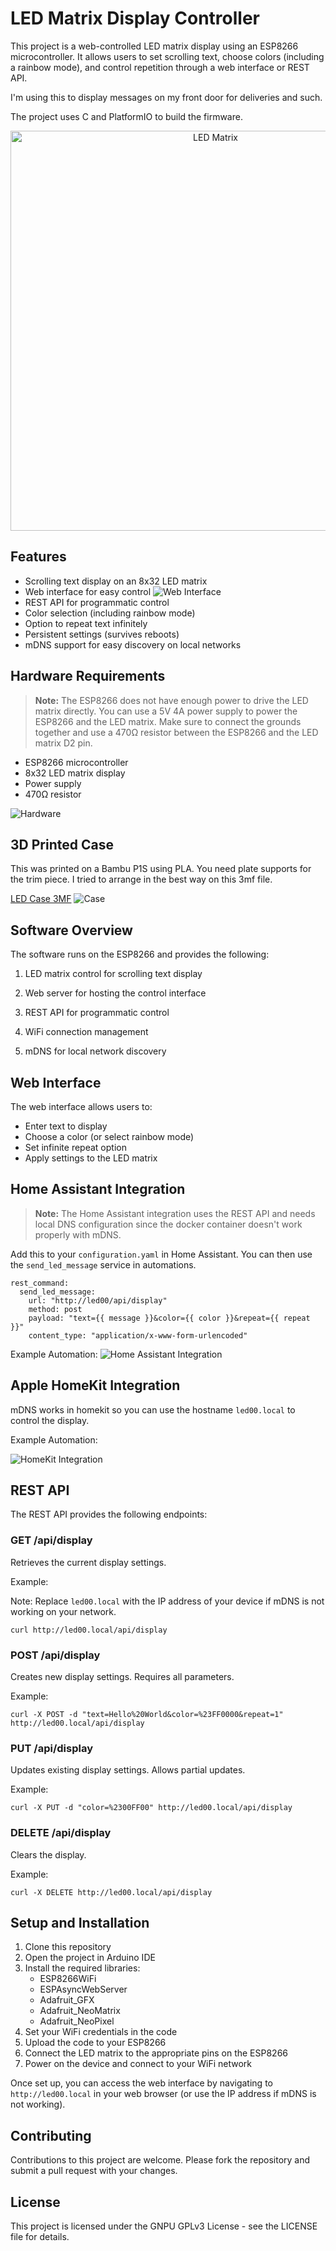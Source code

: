 # LED Matrix Display Controller

This project is a web-controlled LED matrix display using an ESP8266 microcontroller. It allows users to set scrolling text, choose colors (including a rainbow mode), and control repetition through a web interface or REST API.

I'm using this to display messages on my front door for deliveries and such.

The project uses C and PlatformIO to build the firmware.

<p align="center">
<img src="ledmatrix.gif" alt="LED Matrix" width="640">
</p>

## Features

- Scrolling text display on an 8x32 LED matrix
- Web interface for easy control
  ![Web Interface](webui.jpg)
- REST API for programmatic control
- Color selection (including rainbow mode)
- Option to repeat text infinitely
- Persistent settings (survives reboots)
- mDNS support for easy discovery on local networks

## Hardware Requirements

> **Note:** The ESP8266 does not have enough power to drive the LED matrix directly. You can use a 5V 4A power supply to power the ESP8266 and the LED matrix. Make sure to connect the grounds together and use a 470Ω resistor between the ESP8266 and the LED matrix D2 pin.

- ESP8266 microcontroller
- 8x32 LED matrix display
- Power supply
- 470Ω resistor

![Hardware](hardware.jpg)

## 3D Printed Case
This was printed on a Bambu P1S using PLA. You need plate supports for the trim piece.  I tried to arrange in the best way on this 3mf file.

[LED Case 3MF](LEDCase.3mf)
![Case](ledcase.jpg)


## Software Overview

The software runs on the ESP8266 and provides the following:

1. LED matrix control for scrolling text display
2. Web server for hosting the control interface

3. REST API for programmatic control
4. WiFi connection management
5. mDNS for local network discovery

## Web Interface

The web interface allows users to:

- Enter text to display
- Choose a color (or select rainbow mode)
- Set infinite repeat option
- Apply settings to the LED matrix

## Home Assistant Integration

> **Note:** The Home Assistant integration uses the REST API and needs local DNS configuration since the docker container doesn't work properly with mDNS.

Add this to your `configuration.yaml` in Home Assistant. You can then use the `send_led_message` service in automations.
```
rest_command:
  send_led_message:
    url: "http://led00/api/display"
    method: post
    payload: "text={{ message }}&color={{ color }}&repeat={{ repeat }}"
    content_type: "application/x-www-form-urlencoded"
```

Example Automation:
![Home Assistant Integration](hass.png)

## Apple HomeKit Integration

mDNS works in homekit so you can use the hostname `led00.local` to control the display.

Example Automation:

![HomeKit Integration](homekit.jpg)


## REST API

The REST API provides the following endpoints:

### GET /api/display

Retrieves the current display settings.

Example:


Note: Replace `led00.local` with the IP address of your device if mDNS is not working on your network.

```
curl http://led00.local/api/display
```


### POST /api/display

Creates new display settings. Requires all parameters.

Example:

```
curl -X POST -d "text=Hello%20World&color=%23FF0000&repeat=1" http://led00.local/api/display
```


### PUT /api/display

Updates existing display settings. Allows partial updates.

Example:

```
curl -X PUT -d "color=%2300FF00" http://led00.local/api/display
```


### DELETE /api/display

Clears the display.

Example:

```
curl -X DELETE http://led00.local/api/display
```

## Setup and Installation

1. Clone this repository
2. Open the project in Arduino IDE
3. Install the required libraries:
   - ESP8266WiFi
   - ESPAsyncWebServer
   - Adafruit_GFX
   - Adafruit_NeoMatrix
   - Adafruit_NeoPixel
4. Set your WiFi credentials in the code
5. Upload the code to your ESP8266
6. Connect the LED matrix to the appropriate pins on the ESP8266
7. Power on the device and connect to your WiFi network

Once set up, you can access the web interface by navigating to `http://led00.local` in your web browser (or use the IP address if mDNS is not working).

## Contributing

Contributions to this project are welcome. Please fork the repository and submit a pull request with your changes.

## License

This project is licensed under the GNPU GPLv3 License - see the LICENSE file for details.